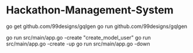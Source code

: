 # Hackathon-Management-System

go get github.com/99designs/gqlgen
go run github.com/99designs/gqlgen

go run src/main/app.go -create "create_model_user"
go run src/main/app.go -create -up
go run src/main/app.go -down